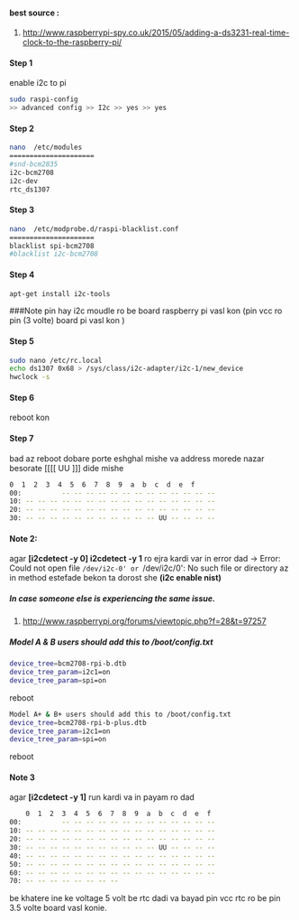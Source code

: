 #### best source :
1. http://www.raspberrypi-spy.co.uk/2015/05/adding-a-ds3231-real-time-clock-to-the-raspberry-pi/

#### Step 1
enable i2c to pi 

```bash
sudo raspi-config
>> advanced config >> I2c >> yes >> yes 
```
#### Step 2
```bash
nano  /etc/modules
=====================
#snd-bcm2835
i2c-bcm2708
i2c-dev
rtc_ds1307
```
#### Step 3
```bash
nano  /etc/modprobe.d/raspi-blacklist.conf
=====================
blacklist spi-bcm2708
#blacklist i2c-bcm2708
```
#### Step 4
```bash
apt-get install i2c-tools
```
###Note
pin hay i2c moudle ro be board raspberry pi vasl kon (pin vcc ro  pin (3 volte) board pi vasl kon )


#### Step 5
```bash
sudo nano /etc/rc.local
echo ds1307 0x68 > /sys/class/i2c-adapter/i2c-1/new_device
hwclock -s
```

#### Step 6
reboot kon 

#### Step 7
bad az reboot dobare porte eshghal mishe 
va address morede nazar besorate [[[[  UU  ]]] dide mishe 
```bash
0  1  2  3  4  5  6  7  8  9  a  b  c  d  e  f
00:          -- -- -- -- -- -- -- -- -- -- -- -- -- 
10: -- -- -- -- -- -- -- -- -- -- -- -- -- -- -- -- 
20: -- -- -- -- -- -- -- -- -- -- -- -- -- -- -- -- 
30: -- -- -- -- -- -- -- -- -- -- -- UU -- -- -- -- 
```
#### Note 2:
agar **[i2cdetect -y 0] i2cdetect -y 1** ro ejra kardi var in error dad ->
Error: Could not open file `/dev/i2c-0' or `/dev/i2c/0': No such file or directory
az in method estefade bekon ta dorost she **(i2c enable nist)** 

##### In case someone else is experiencing the same issue.
1. http://www.raspberrypi.org/forums/viewtopic.php?f=28&t=97257

##### Model A & B users should add this to /boot/config.txt
```bash
device_tree=bcm2708-rpi-b.dtb
device_tree_param=i2c1=on
device_tree_param=spi=on
```
reboot
```bash
Model A+ & B+ users should add this to /boot/config.txt
device_tree=bcm2708-rpi-b-plus.dtb
device_tree_param=i2c1=on
device_tree_param=spi=on
```
reboot

#### Note 3

agar **[i2cdetect -y 1]**  run kardi va in payam ro dad 
```bash
    0  1  2  3  4  5  6  7  8  9  a  b  c  d  e  f
00:          -- -- -- -- -- -- -- -- -- -- -- -- -- 
10: -- -- -- -- -- -- -- -- -- -- -- -- -- -- -- -- 
20: -- -- -- -- -- -- -- -- -- -- -- -- -- -- -- -- 
30: -- -- -- -- -- -- -- -- -- -- -- UU -- -- -- -- 
40: -- -- -- -- -- -- -- -- -- -- -- -- -- -- -- -- 
50: -- -- -- -- -- -- -- -- -- -- -- -- -- -- -- -- 
60: -- -- -- -- -- -- -- -- -- -- -- -- -- -- -- -- 
70: -- -- -- -- -- -- -- --   
```
be khatere ine ke voltage 5 volt be rtc dadi va bayad pin vcc rtc ro be pin 3.5 volte board vasl konie.

